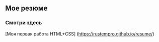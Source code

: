 ## Мое резюме

### Смотри здесь

[Моя первая работа HTML+CSS] (https://rustempro.github.io/resume/)


